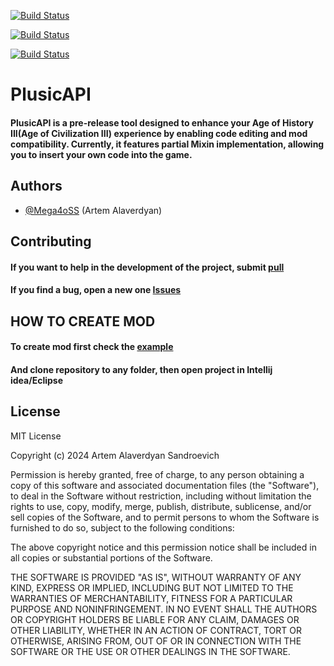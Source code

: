 
[![Build Status](https://img.shields.io/github/forks/Mega4oSS/PlusicAPI.svg?style=for-the-badge)](https://github.com/Mega4oSS/PlusicAPI)

[![Build Status](https://img.shields.io/github/stars/Mega4oSS/PlusicAPI.svg?style=for-the-badge)](https://github.com/Mega4oSS/PlusicAPI)

[![Build Status](https://img.shields.io/badge/Java-JDK%2011-green?style=for-the-badge)](https://github.com/Mega4oSS/PlusicAPI)

# PlusicAPI





#### PlusicAPI is a pre-release tool designed to enhance your Age of History III(Age of Civilization III) experience by enabling code editing and mod compatibility. Currently, it features partial Mixin implementation, allowing you to insert your own code into the game. 




## Authors

- [@Mega4oSS](https://github.com/Mega4oSS) (Artem Alaverdyan)

## Contributing

#### If you want to help in the development of the project, submit  [pull](https://github.com/Mega4oSS/PlusicAPI/pulls) 

#### If you find a bug, open a new one [Issues](https://github.com/Mega4oSS/PlusicAPI/issues)

## HOW TO CREATE MOD

#### To create mod first check the [example](https://github.com/Mega4oSS/PlusicTestMod/)

#### And clone repository to any folder, then open project in Intellij idea/Eclipse

## License

MIT License

Copyright (c) 2024 Artem Alaverdyan Sandroevich

Permission is hereby granted, free of charge, to any person obtaining a copy
of this software and associated documentation files (the "Software"), to deal
in the Software without restriction, including without limitation the rights
to use, copy, modify, merge, publish, distribute, sublicense, and/or sell
copies of the Software, and to permit persons to whom the Software is
furnished to do so, subject to the following conditions:

The above copyright notice and this permission notice shall be included in all
copies or substantial portions of the Software.

THE SOFTWARE IS PROVIDED "AS IS", WITHOUT WARRANTY OF ANY KIND, EXPRESS OR
IMPLIED, INCLUDING BUT NOT LIMITED TO THE WARRANTIES OF MERCHANTABILITY,
FITNESS FOR A PARTICULAR PURPOSE AND NONINFRINGEMENT. IN NO EVENT SHALL THE
AUTHORS OR COPYRIGHT HOLDERS BE LIABLE FOR ANY CLAIM, DAMAGES OR OTHER
LIABILITY, WHETHER IN AN ACTION OF CONTRACT, TORT OR OTHERWISE, ARISING FROM,
OUT OF OR IN CONNECTION WITH THE SOFTWARE OR THE USE OR OTHER DEALINGS IN THE
SOFTWARE.

